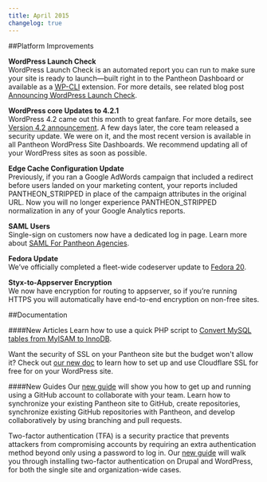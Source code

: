 ```yaml
---
title: April 2015
changelog: true
---
```


##Platform Improvements


**WordPress Launch Check**  
WordPress Launch Check is an automated report you can run to make sure your site is ready to launch—built right in to the Pantheon Dashboard or available as a [WP-CLI](https://github.com/pantheon-systems/wp_launch_check) extension. For more details, see related blog post [Announcing WordPress Launch Check](https://pantheon.io/blog/announcing-wordpress-launch-check).

**WordPress core Updates to 4.2.1**  
WordPress 4.2 came out this month to great fanfare. For more details, see [Version 4.2 announcement](http://codex.wordpress.org/Version_4.2). A few days later, the core team released a security update. We were on it, and the most recent version is available in all Pantheon WordPress Site Dashboards. We recommend updating all of your WordPress sites as soon as possible.

**Edge Cache Configuration Update**  
Previously, if you ran a Google AdWords campaign that included a redirect before users landed on your marketing content, your reports included PANTHEON_STRIPPED
in place of the campaign attributes in the original URL.  Now you will no longer experience PANTHEON_STRIPPED normalization in any of your Google Analytics reports.

**SAML Users**  
Single-sign on customers now have a dedicated log in page. Learn more about [SAML For Pantheon Agencies](/docs/sso).

**Fedora Update**  
We’ve officially completed a fleet-wide codeserver update to [Fedora 20](http://docs.fedoraproject.org/en-US/Fedora/20/html/Release_Notes/).

**Styx-to-Appserver Encryption**  
We now have encryption for routing to appserver, so if you’re running HTTPS you will automatically have end-to-end encryption on non-free sites.



##Documentation


####New Articles
Learn how to use a quick PHP script to [Convert MySQL tables from MyISAM to InnoDB](/docs/myisam-to-innodb/).

Want the security of SSL on your Pantheon site but the budget won't allow it? Check out [our new doc](/docs/guides/cloudflare-enable-https/) to learn how to set up and use Cloudflare SSL for free for on your WordPress site.

####New Guides
Our [new guide](/docs/guides/collaborative-development/) will show you how to get up and running using a GitHub account to collaborate with your team. Learn how to synchronize your existing Pantheon site to GitHub, create repositories, synchronize existing GitHub repositories with Pantheon, and develop collaboratively by using branching and pull requests.

Two-factor authentication (TFA) is a security practice that prevents attackers from compromising accounts by requiring an extra authentication method beyond only using a password to log in.  Our [new guide](/docs/guides/two-factor-authentication/) will walk you through installing two-factor authentication on Drupal and WordPress, for both the single site and organization-wide cases.

